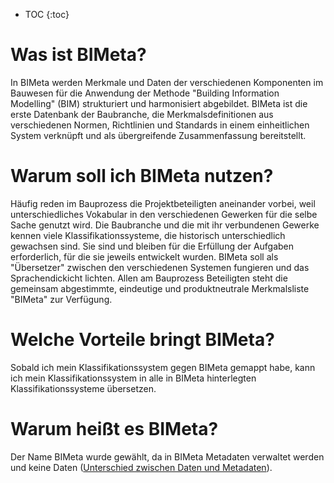 * TOC
{:toc}

# Was ist BIMeta?
In BIMeta werden Merkmale und Daten der verschiedenen Komponenten im Bauwesen für die Anwendung der Methode "Building Information Modelling" (BIM) strukturiert und harmonisiert abgebildet. BIMeta ist die erste Datenbank der Baubranche, die Merkmalsdefinitionen aus verschiedenen Normen, Richtlinien und Standards in einem einheitlichen System verknüpft und als übergreifende Zusammenfassung bereitstellt.

# Warum soll ich BIMeta nutzen?
Häufig reden im Bauprozess die Projektbeteiligten aneinander vorbei, weil unterschiedliches Vokabular in den verschiedenen Gewerken für die selbe Sache genutzt wird.
Die Baubranche und die mit ihr verbundenen Gewerke kennen viele Klassifikationssysteme, die historisch unterschiedlich gewachsen sind. Sie sind und bleiben für die Erfüllung der Aufgaben erforderlich, für die sie jeweils entwickelt wurden. BIMeta soll als "Übersetzer" zwischen den verschiedenen Systemen fungieren und das Sprachendickicht lichten.
Allen am Bauprozess Beteiligten steht die gemeinsam abgestimmte, eindeutige und produktneutrale Merkmalsliste "BIMeta" zur Verfügung.

# Welche Vorteile bringt BIMeta?
Sobald ich mein Klassifikationssystem gegen BIMeta gemappt habe, kann ich mein Klassifikationssystem in alle in BIMeta hinterlegten Klassifikationssysteme übersetzen.

# Warum heißt es BIMeta?
Der Name BIMeta wurde gewählt, da in BIMeta Metadaten verwaltet werden und keine Daten ([Unterschied zwischen Daten und Metadaten](./WeitereErlauterungen.md#Unterschied-von-Daten-und-Metadaten)).
